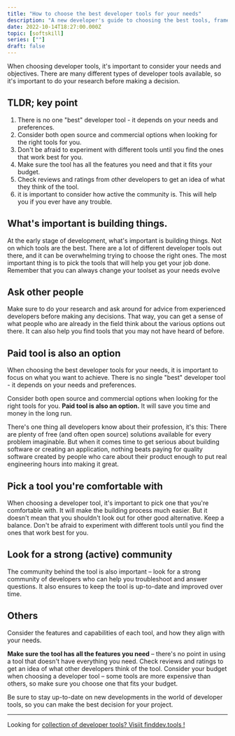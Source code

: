 ```yaml
---
title: "How to choose the best developer tools for your needs"
description: "A new developer's guide to choosing the best tools, frameworks, and languages. It's important to do your research before making a decision."
date: 2022-10-14T18:27:00.000Z
topic: [softskill]
series: [""]
draft: false
---
```

When choosing developer tools, it's important to consider your needs and objectives. There are many different types of developer tools available, so it's important to do your research before making a decision. 

## TLDR; key point

1. There is no one "best" developer tool - it depends on your needs and preferences.
2. Consider both open source and commercial options when looking for the right tools for you.
3. Don't be afraid to experiment with different tools until you find the ones that work best for you.
4. Make sure the tool has all the features you need and that it fits your budget.
5. Check reviews and ratings from other developers to get an idea of what they think of the tool.
6.  it is important to consider how active the community is. This will help you if you ever have any trouble.

## What's important is building things.

At the early stage of development, what's important is building things. Not on which tools are the best. There are a lot of different developer tools out there, and it can be overwhelming trying to choose the right ones. The most important thing is to pick the tools that will help you get your job done. Remember that you can always change your toolset as your needs evolve

## Ask other people

Make sure to do your research and ask around for advice from experienced developers before making any decisions. That way, you can get a sense of what people who are already in the field think about the various options out there. It can also help you find tools that you may not have heard of before.

## Paid tool is also an option

When choosing the best developer tools for your needs, it is important to focus on what you want to achieve. There is no single "best" developer tool - it depends on your needs and preferences. 

Consider both open source and commercial options when looking for the right tools for you. **Paid tool is also an option.** It will save you time and money in the long run. 

There's one thing all developers know about their profession, it's this: There are plenty of free (and often open source) solutions available for every problem imaginable. But when it comes time to get serious about building software or creating an application, nothing beats paying for quality software created by people who care about their product enough to put real engineering hours into making it great.

## Pick a tool you're comfortable with 

When choosing a developer tool, it's important to pick one that you're comfortable with. It will make the building process much easier. But it doesn't mean that you shouldn't look out for other good alternative. Keep a balance. Don't be afraid to experiment with different tools until you find the ones that work best for you.

## Look for a strong (active) community

The community behind the tool is also important – look for a strong community of developers who can help you troubleshoot and answer questions. It  also ensures to keep the tool is up-to-date and improved over time.

## Others

Consider the features and capabilities of each tool, and how they align with your needs. 

**Make sure the tool has all the features you need** – there's no point in using a tool that doesn't have everything you need. Check reviews and ratings to get an idea of what other developers think of the tool. Consider your budget when choosing a developer tool – some tools are more expensive than others, so make sure you choose one that fits your budget.

Be sure to stay up-to-date on new developments in the world of developer tools, so you can make the best decision for your project.

---

Looking for [collection of developer tools? Visiit finddev.tools !](https://finddev.tools/)




